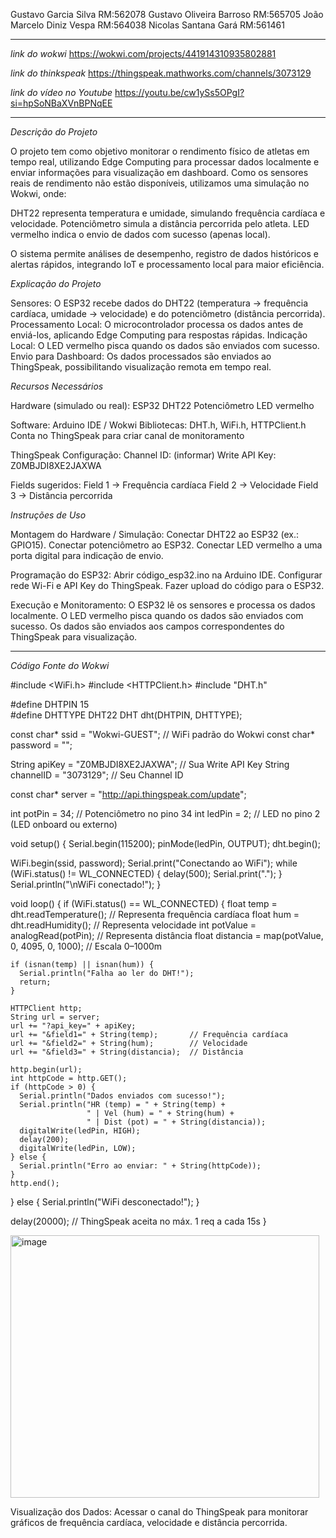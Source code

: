 Gustavo Garcia Silva RM:562078
Gustavo Oliveira Barroso RM:565705
João Marcelo Diniz Vespa RM:564038
Nicolas Santana Gará RM:561461

------------------------------------------------------------------------------------------------

*link do wokwi*
https://wokwi.com/projects/441914310935802881

*link do thinkspeak*
https://thingspeak.mathworks.com/channels/3073129

*link do vídeo no Youtube*
https://youtu.be/cw1ySs5OPgI?si=hpSoNBaXVnBPNqEE

------------------------------------------------------------------------------------------------

*Descrição do Projeto*

O projeto tem como objetivo monitorar o rendimento físico de atletas em tempo real, utilizando Edge Computing para processar dados localmente e enviar informações para visualização em dashboard.
Como os sensores reais de rendimento não estão disponíveis, utilizamos uma simulação no Wokwi, onde:

DHT22 representa temperatura e umidade, simulando frequência cardíaca e velocidade.
Potenciômetro simula a distância percorrida pelo atleta.
LED vermelho indica o envio de dados com sucesso (apenas local).

O sistema permite análises de desempenho, registro de dados históricos e alertas rápidos, integrando IoT e processamento local para maior eficiência.

*Explicação do Projeto*

Sensores: O ESP32 recebe dados do DHT22 (temperatura → frequência cardíaca, umidade → velocidade) e do potenciômetro (distância percorrida).
Processamento Local: O microcontrolador processa os dados antes de enviá-los, aplicando Edge Computing para respostas rápidas.
Indicação Local: O LED vermelho pisca quando os dados são enviados com sucesso.
Envio para Dashboard: Os dados processados são enviados ao ThingSpeak, possibilitando visualização remota em tempo real.

*Recursos Necessários*

Hardware (simulado ou real):
  ESP32
  DHT22
  Potenciômetro
  LED vermelho

Software:
  Arduino IDE / Wokwi
  Bibliotecas: DHT.h, WiFi.h, HTTPClient.h
  Conta no ThingSpeak para criar canal de monitoramento

ThingSpeak Configuração:
  Channel ID: (informar)
  Write API Key: Z0MBJDI8XE2JAXWA

Fields sugeridos:
  Field 1 → Frequência cardíaca
  Field 2 → Velocidade
  Field 3 → Distância percorrida

*Instruções de Uso*

  Montagem do Hardware / Simulação:
    Conectar DHT22 ao ESP32 (ex.: GPIO15).
    Conectar potenciômetro ao ESP32.
    Conectar LED vermelho a uma porta digital para indicação de envio.

  Programação do ESP32:
    Abrir código_esp32.ino na Arduino IDE.
    Configurar rede Wi-Fi e API Key do ThingSpeak.
    Fazer upload do código para o ESP32.

  Execução e Monitoramento:
    O ESP32 lê os sensores e processa os dados localmente.
    O LED vermelho pisca quando os dados são enviados com sucesso.
    Os dados são enviados aos campos correspondentes do ThingSpeak para visualização.

------------------------------------------------------------------------------------------------

*Código Fonte do Wokwi*

#include <WiFi.h>
#include <HTTPClient.h>
#include "DHT.h"

#define DHTPIN 15     
#define DHTTYPE DHT22
DHT dht(DHTPIN, DHTTYPE);

const char* ssid = "Wokwi-GUEST";  // WiFi padrão do Wokwi
const char* password = "";

String apiKey = "Z0MBJDI8XE2JAXWA";    // Sua Write API Key
String channelID = "3073129";          // Seu Channel ID

const char* server = "http://api.thingspeak.com/update";

int potPin = 34;   // Potenciômetro no pino 34
int ledPin = 2;    // LED no pino 2 (LED onboard ou externo)

void setup() {
  Serial.begin(115200);
  pinMode(ledPin, OUTPUT);
  dht.begin();

  WiFi.begin(ssid, password);
  Serial.print("Conectando ao WiFi");
  while (WiFi.status() != WL_CONNECTED) {
    delay(500);
    Serial.print(".");
  }
  Serial.println("\nWiFi conectado!");
}

void loop() {
  if (WiFi.status() == WL_CONNECTED) {
    float temp = dht.readTemperature();   // Representa frequência cardíaca
    float hum = dht.readHumidity();       // Representa velocidade
    int potValue = analogRead(potPin);    // Representa distância
    float distancia = map(potValue, 0, 4095, 0, 1000); // Escala 0–1000m

    if (isnan(temp) || isnan(hum)) {
      Serial.println("Falha ao ler do DHT!");
      return;
    }

    HTTPClient http;
    String url = server;
    url += "?api_key=" + apiKey;
    url += "&field1=" + String(temp);       // Frequência cardíaca
    url += "&field2=" + String(hum);        // Velocidade
    url += "&field3=" + String(distancia);  // Distância

    http.begin(url);
    int httpCode = http.GET();
    if (httpCode > 0) {
      Serial.println("Dados enviados com sucesso!");
      Serial.println("HR (temp) = " + String(temp) + 
                     " | Vel (hum) = " + String(hum) + 
                     " | Dist (pot) = " + String(distancia));
      digitalWrite(ledPin, HIGH);
      delay(200);
      digitalWrite(ledPin, LOW);
    } else {
      Serial.println("Erro ao enviar: " + String(httpCode));
    }
    http.end();
  } else {
    Serial.println("WiFi desconectado!");
  }

  delay(20000); // ThingSpeak aceita no máx. 1 req a cada 15s
}

<img width="494" height="420" alt="image" src="https://github.com/user-attachments/assets/9cfaf461-6728-4809-abb1-1c6c04e59bd0" />



  Visualização dos Dados:
    Acessar o canal do ThingSpeak para monitorar gráficos de frequência cardíaca, velocidade e distância percorrida.
